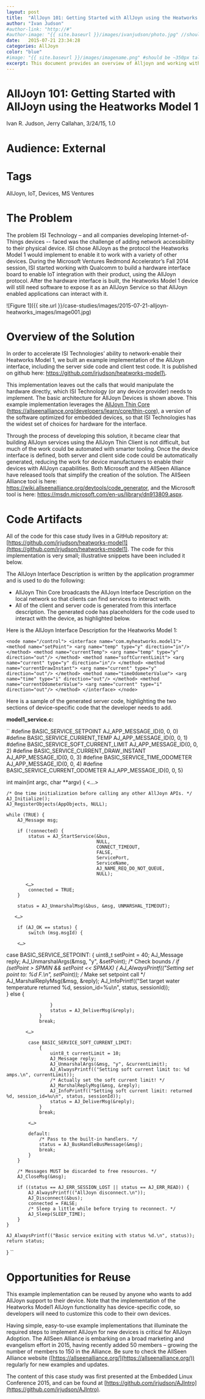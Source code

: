 ```yaml
---
layout: post
title:  "AllJoyn 101: Getting Started with AllJoyn using the Heatworks Model 1"
author: "Ivan Judson"
#author-link: "http://#"
#author-image: "{{ site.baseurl }}/images/ivanjudson/photo.jpg" //should be square dimensions
date:   2015-07-21 23:34:28
categories: AllJoyn 
color: "blue"
#image: "{{ site.baseurl }}/images/imagename.png" #should be ~350px tall
excerpt: This document provides an overview of Alljoyn and working with the Heatworks water heater.
---
```


# AllJoyn 101: Getting Started with AllJoyn using the Heatworks Model 1

Ivan R. Judson, Jerry Callahan, 3/24/15, 1.0

# Audience: External

# Tags

AllJoyn, IoT, Devices, MS Ventures

# The Problem

The problem ISI Technology – and all companies developing Internet-of-Things devices -- faced was the challenge of adding network accessibility to their physical device. ISI chose AllJoyn as the protocol the Heatworks Model 1 would implement to enable it to work with a variety of other devices. During the Microsoft Ventures Redmond Accelerator’s Fall 2014 session, ISI started working with Qualcomm to build a hardware interface board to enable IoT integration with their product, using the AllJoyn protocol.   After the hardware interface is built, the Heatworks Model 1 device will still need software to expose it as an AllJoyn Service so that AllJoyn enabled applications can interact with it.

![Figure 1]({{ site.url }}/case-studies/images/2015-07-21-alljoyn-heatworks_images/image001.jpg)

# Overview of the Solution

In order to accelerate ISI Technologies’ ability to network-enable their Heatworks Model 1, we built an example implementation of the AllJoyn interface, including the server side code and client test code.  It is published on github here: https://github.com/irjudson/heatworks-model1\.

This implementation leaves out the calls that would manipulate the hardware directly, which ISI Technology (or any device provider) needs to implement. The basic architecture for AllJoyn Devices is shown above. This example implementation leverages the [AllJoyn Thin Core](https://allseenalliance.org/developers/learn/core/thin-core) (https://allseenalliance.org/developers/learn/core/thin-core), a version of the software optimized for embedded devices, so that ISI Technologies has the widest set of choices for hardware for the interface.

Through the process of developing this solution, it became clear that building AllJoyn services using the AllJoyn Thin Client is not difficult, but much of the work could be automated with smarter tooling. Once the device interface is defined, both server and client side code could be automatically generated, reducing the work for device manufacturers to enable their devices with AllJoyn capabilities. Both Microsoft and the AllSeen Alliance have released tools that simplify the creation of the solution. The AllSeen Alliance tool is here: https://wiki.allseenalliance.org/devtools/code_generator, and the Microsoft tool is here: https://msdn.microsoft.com/en-us/library/dn913809.aspx.

# Code Artifacts

All of the code for this case study lives in a GitHub repository at: [https://github.com/irjudson/heatworks-model1](https://github.com/irjudson/heatworks-model1). The code for this implementation is very small; illustrative snippets have been included it below.

The AllJoyn Interface Description is written by the application programmer and is used to do the following:

- AllJoyn Thin Core broadcasts the AllJoyn Interface Description on the local network so that clients can find services to interact with.
- All of the client and server code is generated from this interface description. The generated code has placeholders for the code used to interact with the device, as highlighted below.

Here is the AllJoyn Interface Description for the Heatworks Model 1:

``
<node name="/control">
  <interface name="com.myheatworks.model1">
    <method name="setPoint">
      <arg name="temp" type="y" direction="in"/>
    </method>
    <method name="currentTemp">
      <arg name="temp" type="y" direction="out"/>
    </method>
    <method name="softCurrentLimit">
      <arg name="current" type="y" direction="in"/>
    </method>
    <method name="currentDrawInstant">
      <arg name="current" type="y" direction="out"/>
    </method>
    <method name="timeOdometerValue">
      <arg name="time" type="i" direction="out"/>
    </method>
    <method name="currentOdometerValue">
      <arg name="current" type="i" direction="out"/>
    </method>
  </interface>
</node>
``

Here is a sample of the generated server code, highlighting the two sections of device-specific code that the developer needs to add.

**model1_service.c:**

``
#define BASIC_SERVICE_SETPOINT             AJ_APP_MESSAGE_ID(0, 0, 0)
#define BASIC_SERVICE_CURRENT_TEMP         AJ_APP_MESSAGE_ID(0, 0, 1)
#define BASIC_SERVICE_SOFT_CURRENT_LIMIT   AJ_APP_MESSAGE_ID(0, 0, 2)
#define BASIC_SERVICE_CURRENT_DRAW_INSTANT AJ_APP_MESSAGE_ID(0, 0, 3)
#define BASIC_SERVICE_TIME_ODOMETER        AJ_APP_MESSAGE_ID(0, 0, 4)
#define BASIC_SERVICE_CURRENT_ODOMETER     AJ_APP_MESSAGE_ID(0, 0, 5)

int main(int argc, char **argv)
{
    <…>

    /* One time initialization before calling any other AllJoyn APIs. */
    AJ_Initialize();
    AJ_RegisterObjects(AppObjects, NULL);

    while (TRUE) {
        AJ_Message msg;

        if (!connected) {
            status = AJ_StartService(&bus,
                                     NULL,
                                     CONNECT_TIMEOUT,
                                     FALSE,
                                     ServicePort,
                                     ServiceName,
                                     AJ_NAME_REQ_DO_NOT_QUEUE,
                                     NULL);

           <…>
            connected = TRUE;
        }

        status = AJ_UnmarshalMsg(&bus, &msg, UNMARSHAL_TIMEOUT);

       <…>

        if (AJ_OK == status) {
            switch (msg.msgId) {

        <…>

case BASIC_SERVICE_SETPOINT:
                {
                    uint8_t setPoint = 40;
                    AJ_Message reply;
                    AJ_UnmarshalArgs(&msg, "y", &setPoint);
                    /* Check bounds */
                    if (setPoint > SPMIN && setPoint << SPMAX) {
                        AJ_AlwaysPrintf(("Setting set point to: %d F.\n", setPoint));
                        /* Make set setpoint call */
                        AJ_MarshalReplyMsg(&msg, &reply);
                        AJ_InfoPrintf(("Set target water temperature returned %d, session_id=%u\n", status, sessionId));                       
                    } else {
                        
                    }
                    status = AJ_DeliverMsg(&reply);                
                }
                break;

           <…>
                
            case BASIC_SERVICE_SOFT_CURRENT_LIMIT:
                {
                    uint8_t currentLimit = 10;
                    AJ_Message reply;
                    AJ_UnmarshalArgs(&msg, "y", &currentLimit);
                    AJ_AlwaysPrintf(("Setting soft current limit to: %d amps.\n", currentLimit));
                    /* Actually set the soft current limit! */
                    AJ_MarshalReplyMsg(&msg, &reply);
                    AJ_InfoPrintf(("Setting soft current limit: returned %d, session_id=%u\n", status, sessionId));
                    status = AJ_DeliverMsg(&reply);                
                }
                break;
                
            <…>

            default:
                /* Pass to the built-in handlers. */
                status = AJ_BusHandleBusMessage(&msg);
                break;
            }
        }

        /* Messages MUST be discarded to free resources. */
        AJ_CloseMsg(&msg);

        if ((status == AJ_ERR_SESSION_LOST || status == AJ_ERR_READ)) {
            AJ_AlwaysPrintf(("AllJoyn disconnect.\n"));
            AJ_Disconnect(&bus);
            connected = FALSE;
            /* Sleep a little while before trying to reconnect. */
            AJ_Sleep(SLEEP_TIME);
        }
    }

    AJ_AlwaysPrintf(("Basic service exiting with status %d.\n", status));
    return status;
}
``

# Opportunities for Reuse

This example implementation can be reused by anyone who wants to add AllJoyn support to their device.  Note that the implementation of the Heatworks Model1 AllJoyn functionality has device-specific code, so developers will need to customize this code to their own devices. 

Having simple, easy-to-use example implementations that illuminate the required steps to implement AllJoyn for new devices is critical for AllJoyn Adoption. The AllSeen Alliance is embarking on a broad marketing and evangelism effort in 2015, having recently added 50 members – growing the number of members to 150 in the Alliance. Be sure to check the AllSeen Alliance website ([https://allseenalliance.org/](https://allseenalliance.org/)) regularly for new examples and updates.

The content of this case study was first presented at the Embedded Linux Conference 2015, and can be found at [https://github.com/irjudson/AJIntro](https://github.com/irjudson/AJIntro).